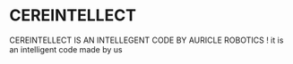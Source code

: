# CEREINTELLECT
CEREINTELLECT IS AN INTELLEGENT CODE BY AURICLE ROBOTICS !
it is an intelligent code made by us 
